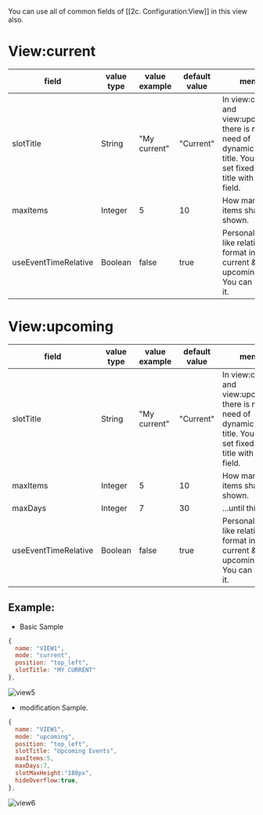 You can use all of common fields of [[2c. Configuration:View]] in this view also.

# View:current
|field |value type |value example |default value |memo |
|---|---|---|---|---|
|slotTitle |String |"My current" |"Current" |In view:current and view:upcoming, there is no need of dynamic slot title. You can set fixed slot title with this field.
|maxItems |Integer |5 |10 |How many items shall be shown.
|useEventTimeRelative |Boolean |false |true |Personally, I like relative format in current & upcoming view. You can modify it.

# View:upcoming
|field |value type |value example |default value |memo |
|---|---|---|---|---|
|slotTitle |String |"My current" |"Current" |In view:current and view:upcoming, there is no need of dynamic slot title. You can set fixed slot title with this field.
|maxItems |Integer |5 |10 |How many items shall be shown.
|maxDays |Integer |7 |30 |...until this.
|useEventTimeRelative |Boolean |false |true |Personally, I like relative format in current & upcoming view. You can modify it.

## Example:
- Basic Sample
```js
{
  name: "VIEW1",
  mode: "current",
  position: "top_left",
  slotTitle: "MY CURRENT"
},
```
![view5](https://github.com/eouia/MMM-CalendarExt2/blob/master/screenshot/view5.png)
- modification Sample.
```js
{
  name: "VIEW1",
  mode: "upcoming",
  position: "top_left",
  slotTitle: "Upcoming Events",
  maxItems:5,
  maxDays:7,
  slotMaxHeight:"180px",
  hideOverflow:true,
},
```
![view6](https://github.com/eouia/MMM-CalendarExt2/blob/master/screenshot/view6.png)